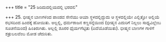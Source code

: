 +++
title = "25 ಜರಿದುದಲ್ಲಿಯದಲ್ಲಿ ಭರದಲಿ"

+++
25. ಭೀಷ್ಮನ ಬಾಣಗಳಿಂದ ಪಾಂಡವ ಸೇನೆಯು ಆಯಾ ಸ್ಥಳದಲ್ಲಿದ್ದುದು ಆ ಸ್ಥಳದಲ್ಲಿಯೇ ಎಲ್ಲಿತ್ತೋ ಅಲ್ಲಿಯೆ ರಭಸದಿಂದ ಹಿಂದಕ್ಕೆ ಹೋಯಿತು. ಅಲ್ಲಲ್ಲಿ, ಧರ್ಮರಾಜನ ಕಣ್ಣಸನ್ನೆಯಿಂದ (ಭೀಷ್ಮನ ಎದುರಿಗೆ ನಿಲ್ಲಲು ಸಾಧ್ಯವಿಲ್ಲೆಂಬ ಸೂಚನೆಯಿಂದ) ಹಿಂತಿರುಗಿತು. ಅಲ್ಲಲ್ಲಿ ಶೂರರ ಧೈರ್ಯಗೆಟ್ಟಿತು (ಎದೆಯೊಡೆಯಿತು). ಭೀಷ್ಮನ ಬಾಣಗಳ ಗಾಳಿಗೆ ಶತ್ರುಬಲವೆಂಬ ಮೋಡ ಚೆದುರಿತು.
